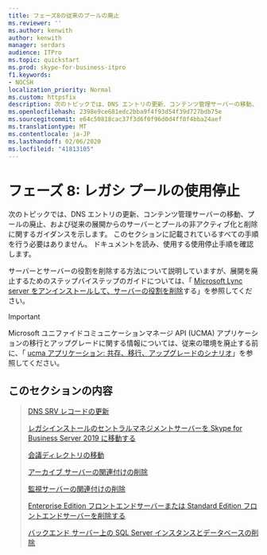 ```yaml
---
title: フェーズ8の従来のプールの廃止
ms.reviewer: ''
ms.author: kenwith
author: kenwith
manager: serdars
audience: ITPro
ms.topic: quickstart
ms.prod: skype-for-business-itpro
f1.keywords:
- NOCSH
localization_priority: Normal
ms.custom: httpsfix
description: 次のトピックでは、DNS エントリの更新、コンテンツ管理サーバーの移動、プールの廃止、および従来の展開からのサーバーとプールの非アクティブ化と削除に関するガイダンスを示します。 このセクションに記載されているすべての手順を行う必要はありません。 ドキュメントを読み、使用する使用停止手順を確認します。
ms.openlocfilehash: 2398e9ce681edc2bba9f4f93d54f39d727bdb75e
ms.sourcegitcommit: e64c50818cac37f3d6f0f96d0d4ff0f4bba24aef
ms.translationtype: MT
ms.contentlocale: ja-JP
ms.lasthandoff: 02/06/2020
ms.locfileid: "41813105"
---
```

# <a name="phase-8-decommission-legacy-pools"></a>フェーズ 8: レガシ プールの使用停止

次のトピックでは、DNS エントリの更新、コンテンツ管理サーバーの移動、プールの廃止、および従来の展開からのサーバーとプールの非アクティブ化と削除に関するガイダンスを示します。 このセクションに記載されているすべての手順を行う必要はありません。 ドキュメントを読み、使用する使用停止手順を確認します。 
  
サーバーとサーバーの役割を削除する方法について説明していますが、展開を廃止するためのステップバイステップのガイドについては、「 [Microsoft Lync server をアンインストールして、サーバーの役割を削除](https://go.microsoft.com/fwlink/p/?linkId=246227)する」を参照してください。 
  
> [!IMPORTANT]
> Microsoft ユニファイドコミュニケーションマネージ API (UCMA) アプリケーションの移行とアップグレードに関する情報については、従来の環境を廃止する前に、「 [ucma アプリケーション: 共存、移行、アップグレードのシナリオ](https://go.microsoft.com/fwlink/p/?LinkId=269555)」を参照してください。
  
## <a name="in-this-section"></a>このセクションの内容

> [DNS SRV レコードの更新](update-dns-srv-records.md)
> 
> [レガシインストールのセントラルマネジメントサーバーを Skype for Business Server 2019 に移動する](move-the-central-management-server.md)
> 
> [会議ディレクトリの移動](move-conference-directories.md)
> 
> [アーカイブ サーバーの関連付けの削除](remove-the-archiving-server-association.md)
> 
> [監視サーバーの関連付けの削除](remove-the-monitoring-server-association.md)
> 
> [Enterprise Edition フロントエンドサーバーまたは Standard Edition フロントエンドサーバーを削除する](remove-the-front-end-server.md)
> 
> [バックエンド サーバー上の SQL Server インスタンスとデータベースの削除](remove-sql-server-instances-and-databases-on-the-back-end-server.md)
    

